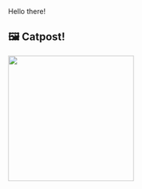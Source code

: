 Hello there!



## 🖼️ Catpost!

<sub>
    <img src="https://cdn2.thecatapi.com/images/aGVyvN6Tv.jpg" height="256">
</sub>

